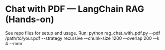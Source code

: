 # Chat with PDF — LangChain RAG (Hands-on)
See repo files for setup and usage. Run:
python rag_chat_with_pdf.py --pdf /path/to/your.pdf --strategy recursive --chunk-size 1200 --overlap 200 --k 4 --mmr
